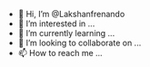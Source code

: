 - 👋 Hi, I’m @Lakshanfrenando
- 👀 I’m interested in ...
- 🌱 I’m currently learning ...
- 💞️ I’m looking to collaborate on ...
- 📫 How to reach me ...

<!---
Lakshanfrenando/Lakshanfrenando is a ✨ special ✨ repository because its `README.md` (this file) appears on your GitHub profile.
You can click the Preview link to take a look at your changes.
--->
